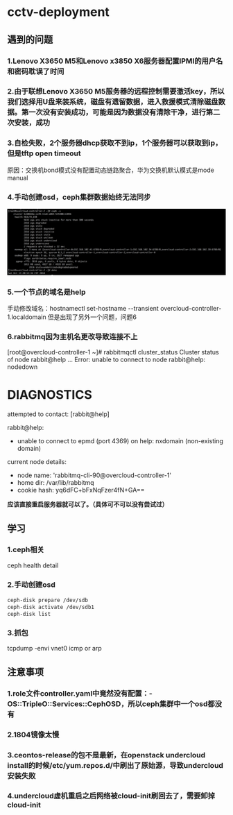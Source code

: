 # cctv-deployment

## 遇到的问题

### 1.Lenovo X3650 M5和Lenovo x3850 X6服务器配置IPMI的用户名和密码耽误了时间

### 2.由于联想Lenovo X3650 M5服务器的远程控制需要激活key，所以我们选择用U盘来装系统，磁盘有遗留数据，进入救援模式清除磁盘数据。第一次没有安装成功，可能是因为数据没有清除干净，进行第二次安装，成功

### 3.自检失败，2个服务器dhcp获取不到ip，1个服务器可以获取到ip，但是tftp open timeout

原因：交换机bond模式没有配置动态链路聚合，华为交换机默认模式是mode manual

### 4.手动创建osd，ceph集群数据始终无法同步
![](/assets/ceph-s.png)


### 5.一个节点的域名是help
手动修改域名：hostnamectl set-hostname --transient overcloud-controller-1.localdomain
但是出现了另外一个问题，问题6

### 6.rabbitmq因为主机名更改导致连接不上
[root@overcloud-controller-1 ~]# rabbitmqctl cluster_status
Cluster status of node rabbit@help ...
Error: unable to connect to node rabbit@help: nodedown

DIAGNOSTICS
===========

attempted to contact: [rabbit@help]

rabbit@help:
  * unable to connect to epmd (port 4369) on help: nxdomain (non-existing domain)


current node details:
- node name: 'rabbitmq-cli-90@overcloud-controller-1'
- home dir: /var/lib/rabbitmq
- cookie hash: yq6dFC+bFxNqFzer4fN+GA==

**应该直接重启服务器就可以了。（具体可不可以没有尝试过）**

## 学习

### 1.ceph相关

ceph health detail

### 2.手动创建osd

```
ceph-disk prepare /dev/sdb
ceph-disk activate /dev/sdb1
ceph-disk list
```

### 3.抓包
tcpdump -envi vnet0 icmp or arp

## 注意事项

### 1.role文件controller.yaml中竟然没有配置：- OS::TripleO::Services::CephOSD，所以ceph集群中一个osd都没有


### 2.1804镜像太慢

### 3.ceontos-release的包不是最新，在openstack undercloud install的时候/etc/yum.repos.d/中刷出了原始源，导致undercloud安装失败

### 4.undercloud虚机重启之后网络被cloud-init刷回去了，需要卸掉cloud-init
